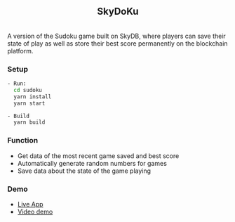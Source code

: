 <p align="center">
    <h2 align="center">SkyDoKu</h2>
    <br>
    A version of the Sudoku game built on SkyDB, where players can save their state of play as well as store their best score permanently on the blockchain platform.
</p>

### Setup

```bash
- Run:
  cd sudoku
  yarn install
  yarn start

- Build
  yarn build

```

### Function

- Get data of the most recent game saved and best score
- Automatically generate random numbers for games
- Save data about the state of the game playing

### Demo

- [Live App](https://siasky.net/AACEJ_-S1jL7grlLqzmE0u6VX9U50uixV0PxNOYFGQmx8w)
- [Video demo](https://siasky.net/fAYXplKpkLBsB7yTCyXeKJ4HAFcKw0hzR-7z0dE30QtA6Q)
